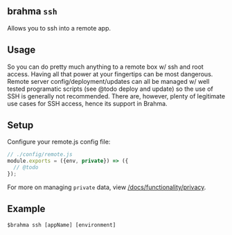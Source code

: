 ## brahma `ssh`

Allows you to ssh into a remote app.

## Usage

So you can do pretty much anything to a remote box w/ ssh and root access. Having all that power at your fingertips can be most dangerous. Remote server config/deployment/updates can all be managed w/ well tested programatic scripts (see @todo deploy and update) so the use of SSH is generally not recommended. There are, however, plenty of legitimate use cases for SSH access, hence its support in Brahma.

## Setup
Configure your remote.js config file:
```javascript
// ./config/remote.js
module.exports = ({env, private}) => ({
  // @todo
});

```
For more on managing `private` data, view [/docs/functionality/privacy](@todo).

## Example

```
$brahma ssh [appName] [environment]
```
